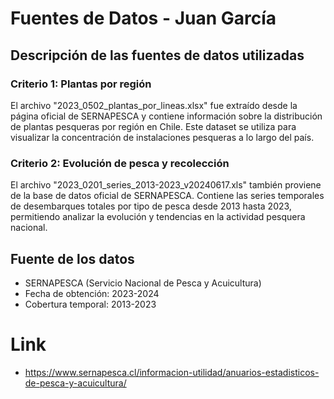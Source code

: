# Fuentes de Datos - Juan García

## Descripción de las fuentes de datos utilizadas

### Criterio 1: Plantas por región
El archivo "2023_0502_plantas_por_lineas.xlsx" fue extraído desde la página oficial de SERNAPESCA y contiene información sobre la distribución de plantas pesqueras por región en Chile. Este dataset se utiliza para visualizar la concentración de instalaciones pesqueras a lo largo del país.

### Criterio 2: Evolución de pesca y recolección
El archivo "2023_0201_series_2013-2023_v20240617.xls" también proviene de la base de datos oficial de SERNAPESCA. Contiene las series temporales de desembarques totales por tipo de pesca desde 2013 hasta 2023, permitiendo analizar la evolución y tendencias en la actividad pesquera nacional.

## Fuente de los datos
- SERNAPESCA (Servicio Nacional de Pesca y Acuicultura)
- Fecha de obtención: 2023-2024
- Cobertura temporal: 2013-2023

# Link
- https://www.sernapesca.cl/informacion-utilidad/anuarios-estadisticos-de-pesca-y-acuicultura/